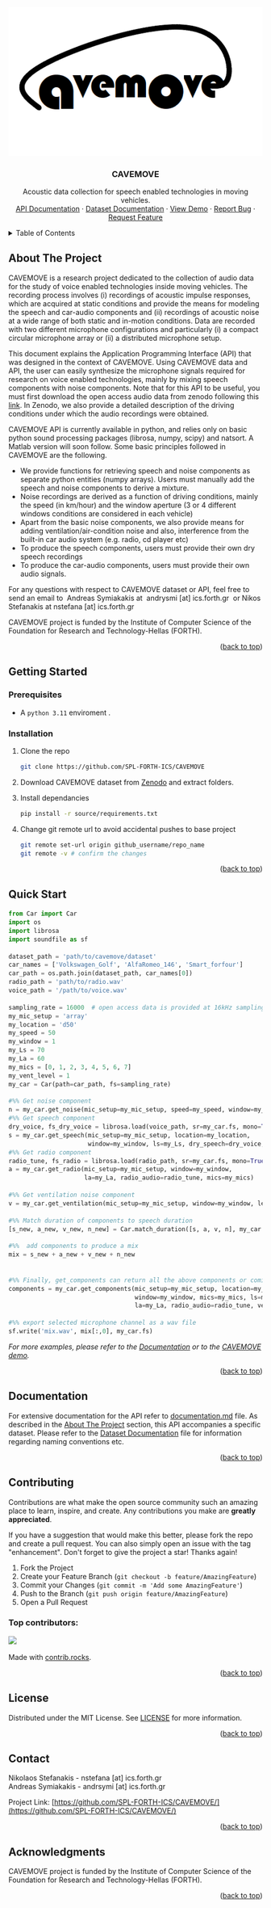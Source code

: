 <!-- Improved compatibility of back to top link: See: https://github.com/othneildrew/Best-README-Template/pull/73 -->
<a id="readme-top"></a>
<!--
*** Thanks for checking out the Best-README-Template. If you have a suggestion
*** that would make this better, please fork the repo and create a pull request
*** or simply open an issue with the tag "enhancement".
*** Don't forget to give the project a star!
*** Thanks again! Now go create something AMAZING! :D
-->



<!-- PROJECT SHIELDS -->
<!--
*** I'm using markdown "reference style" links for readability.
*** Reference links are enclosed in brackets [ ] instead of parentheses ( ).
*** See the bottom of this document for the declaration of the reference variables
*** for contributors-url, forks-url, etc. This is an optional, concise syntax you may use.
*** https://www.markdownguide.org/basic-syntax/#reference-style-links
-->
<!-- [![Contributors][contributors-shield]][contributors-url]
[![Forks][forks-shield]][forks-url]
[![Stargazers][stars-shield]][stars-url]
[![Issues][issues-shield]][issues-url]
[![MIT License][license-shield]][license-url]
[![LinkedIn][linkedin-shield]][linkedin-url] -->



<!-- PROJECT LOGO -->
<br />
<div align="center">
  <a href=https://github.com/SPL-FORTH-ICS/CAVEMOVE>
    <img src="source/images/cavemoveLogoJune2024.png" alt="Logo" >
  </a>

  <h3 align="center">CAVEMOVE</h3>

  <p align="center">
    <!-- <br />
    <a href="https://github.com/othneildrew/Best-README-Template"><strong>Explore the docs »</strong></a>
    <br /> -->
    Acoustic data collection for speech enabled technologies in moving vehicles.
    <br />
    <a href="https://github.com/SPL-FORTH-ICS/CAVEMOVE/blob/main/source/api-documentation.md">API Documentation</a>
    ·
    <a href="https://github.com/SPL-FORTH-ICS/CAVEMOVE/blob/main/source/dataset-documentation.md">Dataset Documentation</a>
    ·
    <a href="https://github.com/SPL-FORTH-ICS/CAVEMOVE/blob/main/CAVEMOVE_demo.ipynb">View Demo</a>
    ·
    <a href="https://github.com/SPL-FORTH-ICS/CAVEMOVE/issues/new?labels=bug&template=bug-report---.md">Report Bug</a>
    ·
    <a href="https://github.com/SPL-FORTH-ICS/CAVEMOVE/issues/new?labels=enhancement&template=feature-request---.md">Request Feature</a>
  
  </p>
</div>



<!-- TABLE OF CONTENTS -->
<details>
  <summary>Table of Contents</summary>
  <ol>
    <li>
      <a href="#about-the-project">About The Project</a>
    </li>
    <li>
      <a href="#getting-started">Getting Started</a>
      <ul>
        <li><a href="#prerequisites">Prerequisites</a></li>
        <li><a href="#installation">Installation</a></li>
      </ul>
    </li>
    <li><a href="#quick-start">Quick Start</a></li>
    <!-- <li><a href="#roadmap">Roadmap</a></li> -->
    <li><a href="#documentation">Documentation</a></li>
    <li><a href="#contributing">Contributing</a></li>
    <li><a href="#license">License</a></li>
    <li><a href="#contact">Contact</a></li>
    <li><a href="#acknowledgments">Acknowledgments</a></li>
  </ol>
</details>



<!-- ABOUT THE PROJECT -->
## About The Project
CAVEMOVE is a research project dedicated to the collection of audio data for the study of voice enabled technologies inside moving vehicles. The recording process involves (i) recordings of acoustic impulse responses, which are acquired at static conditions and provide the means for modeling the speech and car-audio components and (ii) recordings of acoustic noise at a wide range of both static and in-motion conditions. Data are recorded with two different microphone configurations and particularly (i) a compact circular microphone array or (ii) a distributed microphone setup. 

This document explains the Application Programming Interface (API) that was designed in the context of CAVEMOVE. Using CAVEMOVE data and API, the user can easily synthesize the microphone signals required for research on voice enabled technologies, mainly by mixing speech components with noise components. Note that for this API to be useful, you must first download the open access audio data from zenodo following this [link](https://zenodo.org/records/13594243). In Zenodo, we also provide a detailed description of the driving conditions under which the audio recordings were obtained.

CAVEMOVE API is currently available in python, and relies only on basic python sound processing packages (librosa, numpy, scipy) and natsort. A Matlab version will soon follow. Some basic principles followed in CAVEMOVE are the following. 
- We provide functions for retrieving speech and noise components as separate python entities (numpy arrays). Users must manually add the speech and noise components to derive a mixture.
- Noise recordings are derived as a function of driving conditions, mainly the speed (in km/hour) and the window aperture (3 or 4 different windows conditions are considered in each vehicle)
- Apart from the basic noise components, we also provide means for adding ventilation/air-condition noise and also, interference from the built-in car audio system (e.g. radio, cd player etc)
- To produce the speech components, users must provide their own dry speech recordings 
- To produce the car-audio components, users must provide their own audio signals.

For any questions with respect to CAVEMOVE dataset or API, feel free to send an email to 
Andreas Symiakakis at  andrysmi [at] ics.forth.gr 
or
Nikos Stefanakis at nstefana [at] ics.forth.gr

CAVEMOVE project is funded by the Institute of Computer Science of the Foundation for Research and Technology-Hellas (FORTH).


<p align="right">(<a href="#readme-top">back to top</a>)</p>



<!-- ### Built With

This section should list any major frameworks/libraries used to bootstrap your project. Leave any add-ons/plugins for the acknowledgements section. Here are a few examples.

* [![Next][Next.js]][Next-url]
* [![React][React.js]][React-url]
* [![Vue][Vue.js]][Vue-url]
* [![Angular][Angular.io]][Angular-url]
* [![Svelte][Svelte.dev]][Svelte-url]
* [![Laravel][Laravel.com]][Laravel-url]
* [![Bootstrap][Bootstrap.com]][Bootstrap-url]
* [![JQuery][JQuery.com]][JQuery-url]
* [![Python][https://www.python.org/]][python-url]

<p align="right">(<a href="#readme-top">back to top</a>)</p> -->



<!-- GETTING STARTED -->
## Getting Started
### Prerequisites

* A ```python 3.11``` enviroment .

### Installation

1. Clone the repo
   ```sh
   git clone https://github.com/SPL-FORTH-ICS/CAVEMOVE
   ```

2. Download CAVEMOVE dataset from [Zenodo](https://zenodo.org/records/13594243) and extract folders.


3. Install dependancies
   ```sh
   pip install -r source/requirements.txt
   ```

4. Change git remote url to avoid accidental pushes to base project
   ```sh
   git remote set-url origin github_username/repo_name
   git remote -v # confirm the changes
   ```

<p align="right">(<a href="#readme-top">back to top</a>)</p>



<!-- QUICKSTART -->
## Quick Start

```python
from Car import Car
import os
import librosa
import soundfile as sf

dataset_path = 'path/to/cavemove/dataset'
car_names = ['Volkswagen_Golf', 'AlfaRomeo_146', 'Smart_forfour']
car_path = os.path.join(dataset_path, car_names[0])
radio_path = 'path/to/radio.wav'
voice_path = '/path/to/voice.wav'

sampling_rate = 16000  # open access data is provided at 16kHz sampling rate
my_mic_setup = 'array'
my_location = 'd50'
my_speed = 50
my_window = 1
my_Ls = 70
my_La = 60
my_mics = [0, 1, 2, 3, 4, 5, 6, 7]
my_vent_level = 1
my_car = Car(path=car_path, fs=sampling_rate)

#%% Get noise component
n = my_car.get_noise(mic_setup=my_mic_setup, speed=my_speed, window=my_window, mics=my_mics)
#%% Get speech component
dry_voice, fs_dry_voice = librosa.load(voice_path, sr=my_car.fs, mono=True)
s = my_car.get_speech(mic_setup=my_mic_setup, location=my_location,
                      window=my_window, ls=my_Ls, dry_speech=dry_voice, mics=my_mics)
#%% Get radio component
radio_tune, fs_radio = librosa.load(radio_path, sr=my_car.fs, mono=True)
a = my_car.get_radio(mic_setup=my_mic_setup, window=my_window,
                     la=my_La, radio_audio=radio_tune, mics=my_mics)

#%% Get ventilation noise component
v = my_car.get_ventilation(mic_setup=my_mic_setup, window=my_window, level=my_vent_level, mics=my_mics)

#%% Match duration of components to speech duration
[s_new, a_new, v_new, n_new] = Car.match_duration([s, a, v, n], my_car.fs)

#%%  add components to produce a mix
mix = s_new + a_new + v_new + n_new


#%% Finally, get_components can return all the above components or cominations of those, in matched duration.by providing te correspodins arguments. See Documentation for more info
components = my_car.get_components(mic_setup=my_mic_setup, location=my_location, speed=my_speed, 
                                   window=my_window, mics=my_mics, ls=my_Ls, dry_speech=dry_voice,
                                   la=my_La, radio_audio=radio_tune, vent_level=1)

#%% export selected microphone channel as a wav file
sf.write('mix.wav', mix[:,0], my_car.fs)
```

_For more examples, please refer to the [Documentation](https://github.com/SPL-FORTH-ICS/CAVEMOVE/blob/main/source/documentation.md) or to the [CAVEMOVE demo](https://github.com/SPL-FORTH-ICS/CAVEMOVE/blob/main/CAVEMOVE_demo.ipynb)._

<p align="right">(<a href="#readme-top">back to top</a>)</p>

<!-- DOCUMENTATION -->
## Documentation
For extensive documentation for the API refer to [documentation.md](https://github.com/SPL-FORTH-ICS/CAVEMOVE/blob/main/source/api-documentation.md) file. As described in the <a href="#about-the-project">About The Project</a> section, this API accompanies a specific dataset. Please refer to the <a href="https://github.com/SPL-FORTH-ICS/CAVEMOVE/blob/main/source/dataset-documentation.md">Dataset Documentation</a> file for information regarding naming conventions etc.


<p align="right">(<a href="#readme-top">back to top</a>)</p>
<!-- ROADMAP -->
<!-- ## Roadmap

- [x] Add Changelog
- [x] Add back to top links
- [ ] Add Additional Templates w/ Examples
- [ ] Add "components" document to easily copy & paste sections of the readme
- [ ] Multi-language Support
    - [ ] Chinese
    - [ ] Spanish

See the [open issues](https://github.com/SPL-FORTH-ICS/CAVEMOVE/issues) for a full list of proposed features (and known issues).

<p align="right">(<a href="#readme-top">back to top</a>)</p> -->



<!-- CONTRIBUTING -->
## Contributing

Contributions are what make the open source community such an amazing place to learn, inspire, and create. Any contributions you make are **greatly appreciated**.

If you have a suggestion that would make this better, please fork the repo and create a pull request. You can also simply open an issue with the tag "enhancement".
Don't forget to give the project a star! Thanks again!

1. Fork the Project
2. Create your Feature Branch (`git checkout -b feature/AmazingFeature`)
3. Commit your Changes (`git commit -m 'Add some AmazingFeature'`)
4. Push to the Branch (`git push origin feature/AmazingFeature`)
5. Open a Pull Request

### Top contributors:

<a href="https://github.com/SPL-FORTH-ICS/CAVEMOVE/graphs/contributors">
  <img src="https://contrib.rocks/image?repo=SPL-FORTH-ICS/CAVEMOVE" />
</a>

Made with [contrib.rocks](https://contrib.rocks).
<p align="right">(<a href="#readme-top">back to top</a>)</p>



<!-- LICENSE -->
## License

Distributed under the MIT License. See [LICENSE](https://github.com/SPL-FORTH-ICS/CAVEMOVE/blob/main/source/LICENSE) for more information.

<p align="right">(<a href="#readme-top">back to top</a>)</p>



<!-- CONTACT -->
## Contact

Nikolaos Stefanakis - nstefana [at] ics.forth.gr\
Andreas Symiakakis - andrsymi [at] ics.forth.gr

Project Link: [https://github.com/SPL-FORTH-ICS/CAVEMOVE/](https://github.com/SPL-FORTH-ICS/CAVEMOVE/)

<p align="right">(<a href="#readme-top">back to top</a>)</p>



<!-- ACKNOWLEDGMENTS -->
## Acknowledgments

<!-- Use this space to list resources you find helpful and would like to give credit to. I've included a few of my favorites to kick things off!

* [Choose an Open Source License](https://choosealicense.com)
* [GitHub Emoji Cheat Sheet](https://www.webpagefx.com/tools/emoji-cheat-sheet)
* [Malven's Flexbox Cheatsheet](https://flexbox.malven.co/)
* [Malven's Grid Cheatsheet](https://grid.malven.co/)
* [Img Shields](https://shields.io)
* [GitHub Pages](https://pages.github.com)
* [Font Awesome](https://fontawesome.com)
* [React Icons](https://react-icons.github.io/react-icons/search)

<p align="right">(<a href="#readme-top">back to top</a>)</p> -->
CAVEMOVE project is funded by the Institute of Computer Science of the Foundation for Research and Technology-Hellas (FORTH).

<p align="right">(<a href="#readme-top">back to top</a>)</p>



<!-- MARKDOWN LINKS & IMAGES -->
<!-- https://www.markdownguide.org/basic-syntax/#reference-style-links -->
<!-- [contributors-shield]: https://img.shields.io/github/contributors/othneildrew/Best-README-Template.svg?style=for-the-badge
[contributors-url]: https://github.com/othneildrew/Best-README-Template/graphs/contributors
[forks-shield]: https://img.shields.io/github/forks/othneildrew/Best-README-Template.svg?style=for-the-badge
[forks-url]: https://github.com/othneildrew/Best-README-Template/network/members
[stars-shield]: https://img.shields.io/github/stars/othneildrew/Best-README-Template.svg?style=for-the-badge
[stars-url]: https://github.com/othneildrew/Best-README-Template/stargazers
[issues-shield]: https://img.shields.io/github/issues/othneildrew/Best-README-Template.svg?style=for-the-badge
[issues-url]: https://github.com/othneildrew/Best-README-Template/issues
[license-shield]: https://img.shields.io/github/license/othneildrew/Best-README-Template.svg?style=for-the-badge
[license-url]: https://github.com/othneildrew/Best-README-Template/blob/master/LICENSE.txt
[linkedin-shield]: https://img.shields.io/badge/-LinkedIn-black.svg?style=for-the-badge&logo=linkedin&colorB=555
[linkedin-url]: https://linkedin.com/in/othneildrew
[product-screenshot]: images/screenshot.png
[Next.js]: https://img.shields.io/badge/next.js-000000?style=for-the-badge&logo=nextdotjs&logoColor=white
[Next-url]: https://nextjs.org/
[React.js]: https://img.shields.io/badge/React-20232A?style=for-the-badge&logo=react&logoColor=61DAFB
[React-url]: https://reactjs.org/
[Vue.js]: https://img.shields.io/badge/Vue.js-35495E?style=for-the-badge&logo=vuedotjs&logoColor=4FC08D
[Vue-url]: https://vuejs.org/
[Angular.io]: https://img.shields.io/badge/Angular-DD0031?style=for-the-badge&logo=angular&logoColor=white
[Angular-url]: https://angular.io/
[Svelte.dev]: https://img.shields.io/badge/Svelte-4A4A55?style=for-the-badge&logo=svelte&logoColor=FF3E00
[Svelte-url]: https://svelte.dev/
[Laravel.com]: https://img.shields.io/badge/Laravel-FF2D20?style=for-the-badge&logo=laravel&logoColor=white
[Laravel-url]: https://laravel.com
[Bootstrap.com]: https://img.shields.io/badge/Bootstrap-563D7C?style=for-the-badge&logo=bootstrap&logoColor=white
[Bootstrap-url]: https://getbootstrap.com
[JQuery.com]: https://img.shields.io/badge/jQuery-0769AD?style=for-the-badge&logo=jquery&logoColor=white
[JQuery-url]: https://jquery.com 

[pyhton-url]: https://www.python.org/ -->

